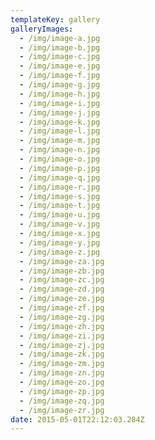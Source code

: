 ```yaml
---
templateKey: gallery
galleryImages:
  - /img/image-a.jpg
  - /img/image-b.jpg
  - /img/image-c.jpg
  - /img/image-e.jpg
  - /img/image-f.jpg
  - /img/image-g.jpg
  - /img/image-h.jpg
  - /img/image-i.jpg
  - /img/image-j.jpg
  - /img/image-k.jpg
  - /img/image-l.jpg
  - /img/image-m.jpg
  - /img/image-n.jpg
  - /img/image-o.jpg
  - /img/image-p.jpg
  - /img/image-q.jpg
  - /img/image-r.jpg
  - /img/image-s.jpg
  - /img/image-t.jpg
  - /img/image-u.jpg
  - /img/image-v.jpg
  - /img/image-x.jpg
  - /img/image-y.jpg
  - /img/image-z.jpg
  - /img/image-za.jpg
  - /img/image-zb.jpg
  - /img/image-zc.jpg
  - /img/image-zd.jpg
  - /img/image-ze.jpg
  - /img/image-zf.jpg
  - /img/image-zg.jpg
  - /img/image-zh.jpg
  - /img/image-zi.jpg
  - /img/image-zj.jpg
  - /img/image-zk.jpg
  - /img/image-zm.jpg
  - /img/image-zn.jpg
  - /img/image-zo.jpg
  - /img/image-zp.jpg
  - /img/image-zq.jpg
  - /img/image-zr.jpg
date: 2015-05-01T22:12:03.284Z
---
```

